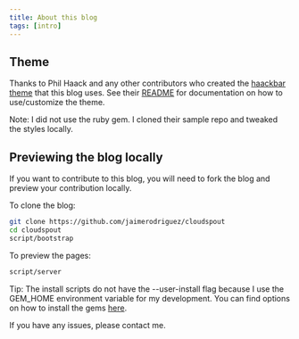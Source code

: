 ```yaml
---
title: About this blog
tags: [intro]
---
```


## Theme   
Thanks to Phil Haack and any other contributors who created the [haackbar theme](https://github.com/haack/haackbar) that this blog uses. See their [README](https://github.com/haacked/haackbar) for documentation on how to use/customize the theme.   

Note:  I did not use the ruby gem. I cloned their sample repo and tweaked the styles locally.  

## Previewing the blog locally 
If you want to contribute to this blog, you will need to fork the blog and preview your contribution locally. 

To clone the blog: 
```bash 
git clone https://github.com/jaimerodriguez/cloudspout
cd cloudspout
script/bootstrap
``` 

To preview the pages:
```bash
script/server 
``` 

Tip: The install scripts do not have the --user-install flag because I use the GEM_HOME environment variable for my development. You can find options on how to install the gems [here](https://www.moncefbelyamani.com/the-definitive-guide-to-installing-ruby-gems-on-a-mac/).

If you have any issues, please contact me. 





